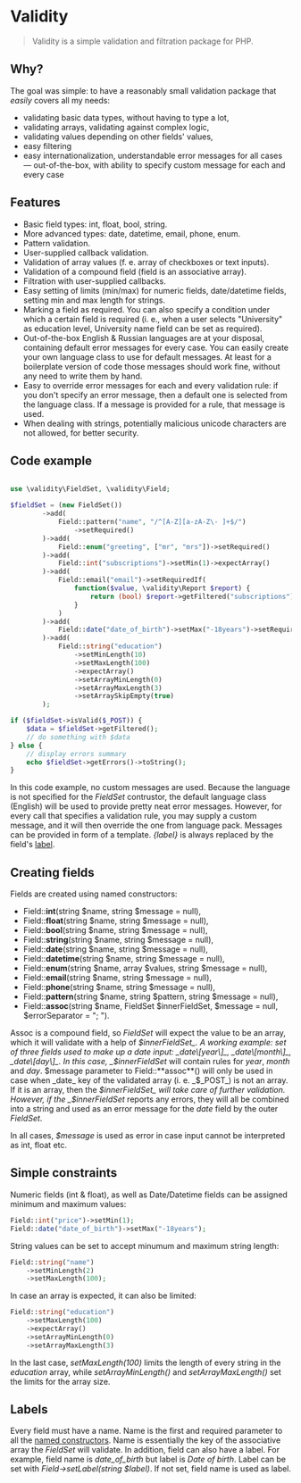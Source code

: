 # Validity

> Validity is a simple validation and filtration package for PHP.

## Why?

The goal was simple: to have a reasonably small validation package that _easily_ covers all my needs:

* validating basic data types, without having to type a lot,
* validating arrays, validating against complex logic,
* validating values depending on other fields' values,
* easy filtering
* easy internationalization, understandable error messages for all cases &mdash; out-of-the-box, with ability to specify custom message for each and every case



## Features

* Basic field types: int, float, bool, string.
* More advanced types: date, datetime, email, phone, enum.
* Pattern validation.
* User-supplied callback validation.
* Validation of array values (f. e. array of checkboxes or text inputs).
* Validation of a compound field (field is an associative array).
* Filtration with user-supplied callbacks.
* Easy setting of limits (min/max) for numeric fields, date/datetime fields, setting min and max length for strings.
* Marking a field as required. You can also specify a condition under which a certain field is required (i. e., when a user selects "University" as education level, University name field can be set as required).
* Out-of-the-box English & Russian languages are at your disposal, containing default error messages for every case. You can easily create your own language class to use for default messages. At least for a boilerplate version of code those messages should work fine, without any need to write them by hand.
* Easy to override error messages for each and every validation rule: if you don't specify an error message, then a default one is selected from the language class. If a message is provided for a rule, that message is used.
* When dealing with strings, potentially malicious unicode characters are not allowed, for better security.

## Code example

```php

use \validity\FieldSet, \validity\Field;

$fieldSet = (new FieldSet())
        ->add(
            Field::pattern("name", "/^[A-Z][a-zA-Z\- ]+$/")
                ->setRequired()
        )->add(
            Field::enum("greeting", ["mr", "mrs"])->setRequired()
        )->add(
            Field::int("subscriptions")->setMin(1)->expectArray()
        )->add(
            Field::email("email")->setRequiredIf(
                function($value, \validity\Report $report) {
                    return (bool) $report->getFiltered("subscriptions");
                }
            )
        )->add(
            Field::date("date_of_birth")->setMax("-18years")->setRequired()
        )->add(
            Field::string("education")
                ->setMinLength(10)
                ->setMaxLength(100)
                ->expectArray()
                ->setArrayMinLength(0)
                ->setArrayMaxLength(3)
                ->setArraySkipEmpty(true)
        );

if ($fieldSet->isValid($_POST)) {
    $data = $fieldSet->getFiltered();
    // do something with $data
} else {
    // display errors summary
    echo $fieldSet->getErrors()->toString();
}
```

In this code example, no custom messages are used. Because the language is not specified for the _FieldSet_ contrustor, the default language class (English) will be used to provide pretty neat error messages. However, for every call that specifies a validation rule, you may supply a custom message, and it will then override the one from language pack. Messages can be provided in form of a template. _{label}_ is always replaced by the field's [label](#labels).
 
## Creating fields

Fields are created using named constructors:

* Field::**int**(string $name, string $message = null),
* Field::**float**(string $name, string $message = null),
* Field::**bool**(string $name, string $message = null),
* Field::**string**(string $name, string $message = null),
* Field::**date**(string $name, string $message = null),
* Field::**datetime**(string $name, string $message = null),
* Field::**enum**(string $name, array $values, string $message = null),
* Field::**email**(string $name, string $message = null),
* Field::**phone**(string $name, string $message = null),
* Field::**pattern**(string $name, string $pattern, string $message = null),
* Field::**assoc**(string $name, FieldSet $innerFieldSet, $message = null, $errorSeparator = "; ").

Assoc is a compound field, so _FieldSet_ will expect the value to be an array, which it will validate with a help of _$innerFieldSet_. A working example: set of three fields used to make up a date input: _date\[year\]_, _date\[month\]_, _date\[day\]_. In this case, _$innerFieldSet_ will contain rules for _year_, _month_ and _day_. $message parameter to Field::**assoc**() will only be used in case when _date_ key of the validated array (i. e. _$\_POST_) is not an array. If it is an array, then the _$innerFieldSet_ will take care of further validation. However, if the _$innerFieldSet_ reports any errors, they will all be combined into a string and used as an error message for the _date_ field by the outer _FieldSet_.

In all cases, _$message_ is used as error in case input cannot be interpreted as int, float etc.

## Simple constraints

Numeric fields (int &amp; float), as well as Date/Datetime fields can be assigned minimum and maximum values:

```php
Field::int("price")->setMin(1);
Field::date("date_of_birth")->setMax("-18years");
```

String values can be set to accept minumum and maximum string length:

```php
Field::string("name")
    ->setMinLength(2)
    ->setMaxLength(100);
```

In case an array is expected, it can also be limited:

```php
Field::string("education")
    ->setMaxLength(100)
    ->expectArray()
    ->setArrayMinLength(0)
    ->setArrayMaxLength(3)
```

In the last case, _setMaxLength(100)_ limits the length of every string in the _education_ array, while _setArrayMinLength()_ and _setArrayMaxLength()_ set the limits for the array size.

## Labels

Every field must have a name. Name is the first and required parameter to all the [named constructors](#creating-fields). Name is essentially the key of the associative array the _FieldSet_ will validate. In addition, field can also have a label. For example, field name is _date_of_birth_ but label is _Date of birth_. Label can be set with _Field->setLabel(string $label)_. If not set, field name is used as label.